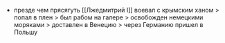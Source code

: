 * презде чем прясягуть [[Лжедмитрий I]] воевал с крымским ханом > попал в плен > был рабом на галере > освобожден немецкими моряками > доставлен в Венецию > через Германию пришел в Польшу